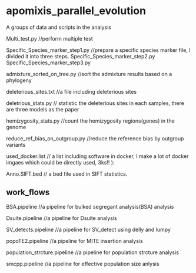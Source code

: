 # apomixis_parallel_evolution
A groups of data and scripts in the analysis

Multi_test.py //perform multiple test

Specific_Species_marker_step1.py //prepare a specific species marker file, I divided it into three steps.
Specific_Species_marker_step2.py
Specific_Species_marker_step3.py

admixture_sorted_on_tree.py //sort the admixture results based on a phylogeny

deleterious_sites.txt //a file including deleterious sites

deletrious_stats.py // statistic the deleterious sites in each samples, there are three models as the paper

hemizygosity_stats.py //count the hemizygosity regions(genes) in the genome

reduce_ref_bias_on_outgroup.py //reduce the reference bias by outgroup variants

used_docker.list // a list including software in docker, I make a lot of docker imgaes which could be directly used, 3ks!! ):

Anno.SIFT.bed // a bed file used in SIFT statistics.
## work_flows
BSA.pipeline //a pipeline for bulked segregant analysis(BSA) analysis

Dsuite.pipeline //a pipeline for Dsuite analysis

SV_detects.pipeline //a pipeline for SV_detect using delly and lumpy

popoTE2.pipeline //a pipeline for MITE insertion analysis

population_strcture.pipeline  //a pipeline for population strcture analysis

smcpp.pipeline  //a pipeline for effective population size anlysis
